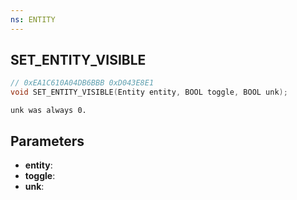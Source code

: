 ```yaml
---
ns: ENTITY
---
```

## SET_ENTITY_VISIBLE

```c
// 0xEA1C610A04DB6BBB 0xD043E8E1
void SET_ENTITY_VISIBLE(Entity entity, BOOL toggle, BOOL unk);
```

```
unk was always 0.  
```

## Parameters
* **entity**: 
* **toggle**: 
* **unk**: 

